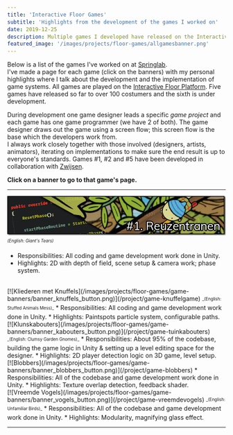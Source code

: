 ```yaml
---
title: 'Interactive Floor Games'
subtitle: 'Highlights from the development of the games I worked on'
date: 2019-12-25
description: Multiple games I developed have released on the Interactive Floor platform the past 2 years. These are some development highlights.
featured_image: '/images/projects/floor-games/allgamesbanner.png'
---
```


Below is a list of the games I've worked on at [Springlab](https://springlab.nl).  
I've made a page for each game (click on the banners) with my personal highlights where I talk about the development and the implementation of game systems.
All games are played on the [Interactive Floor Platform](/project/interactive-floor-project). Five games have released so far to over 100 costumers and the sixth is under development.

During development one game designer leads a specific _game project_ and each game has one game programmer (we have 2 of both). The game designer draws out the game using a screen flow; this screen flow is the base which the developers work from.  
I always work closely together with those involved (designers, artists, animators), iterating on implementations to make sure the end result is up to everyone's standards. Games #1, #2 and #5 have been developed in collaboration with [Zwijsen](https://www.zwijsen.nl/lesmethoden/peuterpakket-bewegend-leren).

**Click on a banner to go to that game's page.**

----

[![Reuzentranen](/images/projects/floor-games/game-banners/banner_reus_button.png)](/project/game-reusgame)
<sub><sup>_(English: Giant's Tears)_</sup></sub> <!-- An interactive, linear story telling game.  -->  
* Responsibilities: All coding and game development work done in Unity.  
* Highlights: 2D with depth of field, scene setup & camera work; phase system.

<br/>
[![Kliederen met Knuffels](/images/projects/floor-games/game-banners/banner_knuffels_button.png)](/project/game-knuffelgame)
<sub><sup>_(English: Stuffed Animals Mess)_</sup></sub> <!-- A game about actions & consequences.  -->  
* Responsibilities: All coding and game development work done in Unity.  
* Highlights: Paintspots particle system, configurable paths.

<br/>
[![Klunskabouters](/images/projects/floor-games/game-banners/banner_kabouters_button.png)](/project/game-tuinkabouters)
<sub><sup>_(English: Clumsy Garden Gnomes)_</sup></sub> <!-- A game about cooperation and our first 3D game.  -->  
* Responsibilities: About 95% of the codebase, building the game logic in Unity & setting up a level editing space for the designer.  
* Highlights: 2D player detection logic on 3D game, level setup.

<br/>
[![Blobbers](/images/projects/floor-games/game-banners/banner_blobbers_button.png)](/project/game-blobbers)
<!-- _Blobbers_ is the first game I developed for the interactive floor platform; it's about free play & motorics.  -->
* Responsibilities: All of the codebase and game development work done in Unity.  
* Highlights: Texture overlap detection, feedback shader.

<br/>
[![Vreemde Vogels](/images/projects/floor-games/game-banners/banner_vogels_button.png)](/project/game-vreemdevogels)
<sub><sup>_(English: Unfamiliar Birds)_</sup></sub> <!-- Another linear story telling game based around recognizing animal types and the such.  -->  
* Responsibilities: All of the codebase and game development work done in Unity.  
* Highlights: Modularity, magnifying glass effect.

----

